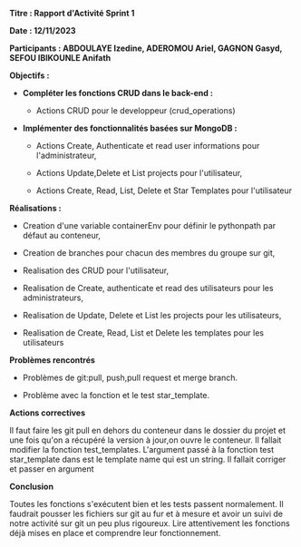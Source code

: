 **Titre : Rapport d'Activité Sprint 1**

**Date : 12/11/2023**

**Participants : ABDOULAYE Izedine, ADEROMOU Ariel, GAGNON Gasyd, SEFOU IBIKOUNLE Anifath**

**Objectifs :**

- **Compléter les fonctions CRUD dans le back-end :**

    - Actions CRUD pour le developpeur (crud_operations)

- **Implémenter des fonctionnalités basées sur MongoDB :**

    - Actions Create, Authenticate et read user informations pour l'administrateur,

    - Actions Update,Delete et List projects pour l'utilisateur,

    - Actions Create, Read, List, Delete et Star Templates pour l'utilisateur

**Réalisations :**

   - Creation d'une variable containerEnv pour définir le pythonpath par défaut au conteneur,

   - Creation de branches pour chacun des membres du groupe sur git,

   - Realisation des CRUD pour l'utilisateur,

   - Realisation de Create, authenticate et read des utilisateurs pour les administrateurs,

   - Realisation de Update, Delete et List les projects pour les utilisateurs,

   - Realisation de Create, Read, List et Delete les templates pour les utilisateurs

**Problèmes rencontrés**

   - Problèmes de git:pull, push,pull request et merge branch.

   - Problème avec la fonction et le test star_template.


**Actions correctives**

   Il faut faire les git pull en dehors du conteneur dans le dossier du projet et une fois qu'on a récupéré la version à jour,on ouvre le conteneur.
   Il fallait modifier la fonction test_templates. L'argument passé à la fonction test star_template dans est le template name qui est un string. Il fallait corriger et passer en argument  

**Conclusion**

   Toutes les fonctions s'exécutent bien et les tests passent normalement.
   Il faudrait pousser les fichiers sur git au fur et à mesure et avoir un suivi de notre activité sur git un peu plus rigoureux. Lire attentivement les fonctions déjà mises en place et comprendre leur fonctionnement.

   
